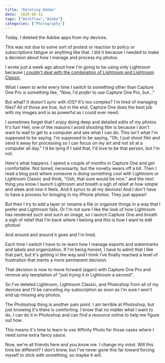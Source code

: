 ```yaml
---
title: "Deleting Adobe"
date:  2020-09-13
tags: ["Workflow","Adobe"]
categories: ["Photography"]
---
```


Today, I deleted the Adobe apps from my devices.

This was not due to some sort of protest or reaction to policy or subscriptions fatigue or anything like that. I did it because I needed to make a decision about how I manage and process my photos.

I wrote just a week ago about how I'm going to be using only Lightroom because [I couldn't deal with the combination of Lightroom and Lightroom Classic](https://www.baty.net/2020/giving-up-lightroom-classic-and-cc/).

What I seem to write every time I switch to something other than Capture One Pro is something like, "Now, I'd _prefer_ to use Capture One Pro, but..." 

But what? It doesn't sync with iOS? It's too complex? I'm tired of managing files? All of those are true, but in the end, Capture One does the best job with my images and is as powerful as I could ever need.

I sometimes forget that I _enjoy_ doing deep and detailed edits of my photos. It's fun! Hell, one of the reasons I avoid shooting film is because I don't want to wait to get to a computer and see what I can do. This isn't what I'm supposed to be saying. I'm supposed to be saying, "Oh, I just shoot film and send it away for processing so I can focus on my art and not sit at a computer all day." I'd be lying if I said that. I'd love to be that person, but I'm not.

Here's what happens. I spend a couple of months in Capture One and get comfortable. Not bored, necessarily, but the novelty wears off a bit. Then I read a blog post where someone is doing something cool with Lightroom or Lightroom Classic and think, "Ooh, that sure would be nice." and the next thing you know I launch Lightroom and breath a sigh of relief at how simple and sleek and _new_ it feels. And it syncs to all my devices! And I don't have to have a process for bringing in my iPhone photos. They just appear!

But then I try to add a layer or rename a file or organize things in a way that I prefer and Lightroom fails. Or I'm not sure I like the look of how Lightroom has rendered such and such an image, so I launch Capture One and breath a sigh of relief that I'm back where I belong and _this_ is how I want to edit photos!

And around and around it goes and I'm tired.

Each time I switch I have to re-learn how I manage exports and watermarks and labels and organization. If I'm being honest, I have to admit that I like that part, but it's getting in the way and I think I've finally reached a level of frustration that merits a more permanent decision.

That decision is now to move forward (again) with Capture One Pro and remove any temptation of "just trying it in Lightroom a second". 

So I've deleted Lightroom, Lightroom Classic, and Photoshop from all of my devices and I'll be canceling my subscription as soon as I'm sure I won't end up missing any photos.

The Photoshop thing is another pain point. I am terrible at Photoshop, but just knowing it's there is comforting. I know that no matter what I want to do, I can do it in Photoshop and can find a resource online to help me figure out how.

This means it's time to learn to use Affinity Photo for those cases where I need some extra fancy sauce.

Now, we're all friends here and you know me. I change my mind. Will this time be different? I don't know, but I've never gone this far toward forcing myself to stick with something, so maybe it will.

